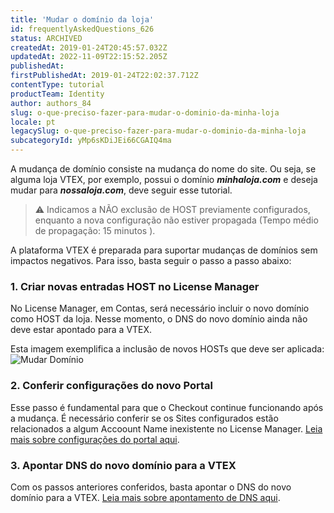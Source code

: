 ```yaml
---
title: 'Mudar o domínio da loja'
id: frequentlyAskedQuestions_626
status: ARCHIVED
createdAt: 2019-01-24T20:45:57.032Z
updatedAt: 2022-11-09T22:15:52.205Z
publishedAt: 
firstPublishedAt: 2019-01-24T22:02:37.712Z
contentType: tutorial
productTeam: Identity
author: authors_84
slug: o-que-preciso-fazer-para-mudar-o-dominio-da-minha-loja
locale: pt
legacySlug: o-que-preciso-fazer-para-mudar-o-dominio-da-minha-loja
subcategoryId: yMp6sKDiJEi66CGAIQ4ma
---
```


A mudança de domínio consiste na mudança do nome do site. Ou seja, se alguma loja VTEX, por exemplo, possui o domínio **_minhaloja.com_** e deseja mudar para **_nossaloja.com_**, deve seguir esse tutorial.

>⚠️ Indicamos a NÃO exclusão de HOST previamente configurados, enquanto a nova configuração não estiver propagada (Tempo médio de propagação: 15 minutos ).

A plataforma VTEX é preparada para suportar mudanças de domínios sem impactos negativos. Para isso, basta seguir o passo a passo abaixo:


### 1. Criar novas entradas HOST no License Manager
No License Manager, em Contas, será necessário incluir o novo domínio como HOST da loja. Nesse momento, o DNS do novo domínio ainda não deve estar apontado para a VTEX. 

Esta imagem exemplifica a inclusão de novos HOSTs que deve ser aplicada:
![Mudar Domínio](//images.ctfassets.net/alneenqid6w5/1AUt1cydWg2W04wc02EKKM/36c9a17ccee114cf38f48c5ba07973e7/626-pt.png)

### 2. Conferir configurações do novo Portal
Esse passo é fundamental para que o Checkout continue funcionando após a mudança. É necessário conferir se os Sites configurados estão relacionados a algum Accoount Name inexistente no License Manager. [Leia mais sobre configurações do portal aqui](/pt/faq/configurar-template-no-smartcheckout/).

### 3. Apontar DNS do novo domínio para a VTEX
Com os passos anteriores conferidos, basta apontar o DNS do novo domínio para a VTEX. [Leia mais sobre apontamento de DNS aqui](/pt/tutorial/configurando-o-apontamento-de-dns-para-a-vtex/).
